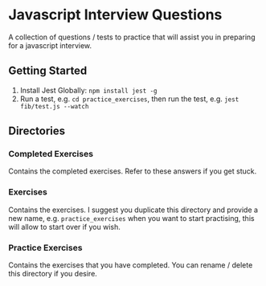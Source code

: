 # Javascript Interview Questions

A collection of questions / tests to practice that will assist you in preparing for a javascript interview.

## Getting Started

1.  Install Jest Globally: `npm install jest -g`
2.  Run a test, e.g. `cd practice_exercises`, then run the test, e.g. `jest fib/test.js --watch`

## Directories

### Completed Exercises

Contains the completed exercises. Refer to these answers if you get stuck.

### Exercises

Contains the exercises. I suggest you duplicate this directory and provide a new name, e.g. `practice_exercises` when you want to start practising, this will allow to start over if you wish.

### Practice Exercises

Contains the exercises that you have completed. You can rename / delete this directory if you desire.
